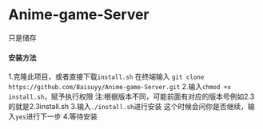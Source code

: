 # Anime-game-Server
只是储存
#### 安装方法
1.克隆此项目，或者直接下载`install.sh`
  在终端输入 `git clone https://github.com/Baisuyy/Anime-game-Server.git`
2.输入`chmod +x install.sh`，赋予执行权限
  注:根据版本不同，可能前面有对应的版本号例如2.3的就是2.3install.sh
3.输入`./install.sh`进行安装
  这个时候会问你是否继续，输入`yes`进行下一步
4.等待安装
